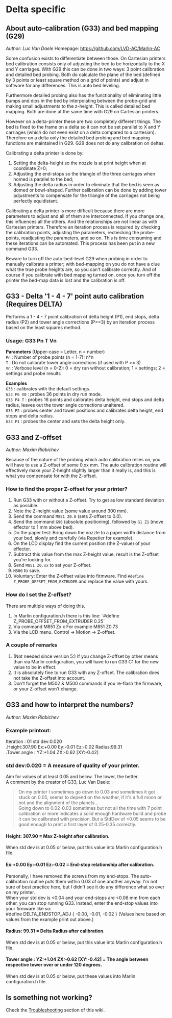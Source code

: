 # Delta specific
## About auto-calibration (G33) and bed mapping (G29)
_Author: Luc Van Daele_
Homepage: https://github.com/LVD-AC/Marlin-AC

Some confusion exists to differentiate between those. On Cartesian printers bed calibration consists only of adjusting the bed to be horizontally to the X and Y carriages. With G29 this can be done in two ways: 3 point calibration and detailed bed probing. Both do calculate the plane of the bed (defined by 3 points or least square method on a grid of points) and adjust in software for any differences. This is auto bed leveling.

Furthermore detailed probing also has the functionality of eliminating little bumps and dips in the bed by interpolating between the probe-grid and making small adjustments to the z-height. This is called detailed bed mapping. Both are done at the same time with G29 on Cartesian printers.

However on a delta-printer these are two completely different things. The bed is fixed to the frame on a delta so it can not be set parallel to X and Y carriages (which do not even exist on a delta compared to a cartesian). Therefore on a delta only the detailed bed probing and bed mapping functions are maintained in G29. G29 does not do any calibration on deltas.

Calibrating a delta printer is done by: 
1) Setting the delta-height so the nozzle is at print height when at coordinate Z=0; 
2) Adjusting the end-stops so the triangle of the three carriages when homed is parallel to the bed; 
3) Adjusting the delta radius in order to eliminate that the bed is seen as domed or bowl-shaped. 
Further calibration can be done by adding tower adjustments to compensate for the triangle of the carriages not being perfectly equidistant.

Calibrating a delta printer is more difficult because there are more parameters to adjust and all of them are interconnected. If you change one, this influences all the others. And the relationships are not linear as with Cartesian printers. Therefore an iteration process is required by checking the calibration points, adjusting the parameters, rechecking the probe-points, readjusting the parameters, and so on. This is time consuming and these iterations can be automated. This process has been put in a new command G33.

Beware to turn off the auto-bed-level G29 when probing in order to manually calibrate a printer; with bed-mapping on you do not have a clue what the true probe heights are, so you can't calibrate correctly. And of course if you calibrate with bed mapping turned on, once you turn off the printer the bed-map data is lost and the calibration is off. 

## G33 - Delta '1 - 4 - 7' point auto calibration (Requires DELTA)
Performs a 1 - 4 - 7 point calibration of delta height (P1), end stops, delta radius (P2) and tower angle corrections (P>=3) by an iteration process based on the least squares method.

### Usage: G33 Pn T Vn
**Parameters** (Upper-case = Letter, n = number)  
`Pn` : Number of probe points (n = 1-7): n*n  
`T` : Do not calibrate tower angle corrections (if used with P >= 3)  
`Vn` : Verbose level (n = 0-2): 0 = dry run without calibration; 1 = settings; 2 = settings and probe results  

**Examples**  
`G33` : calibrates with the default settings.  
`G33 P6 V0` : probes 36 points in dry run mode.  
`G33 P4 T` : probes 16 points and calibrates delta height, end stops and delta radius, leaves out the tower angle corrections unaltered.  
`G33 P2` : probes center and tower positions and calibrates delta height, end stops and delta radius.  
`G33 P1` : probes the center and sets the delta height only.  

## G33 and Z-offset
_Author: Maxim Riabichev_  

Because of the nature of the probing which auto calibration relies on, you will have to use a Z-offset of some 0.xx mm. The auto calibration routine will effectively make your Z-height slightly larger than it really is, and this is what you compensate for with the Z-offset.  

### How to find the proper Z-offset for your printer?
1) Run G33 with or without a Z-offset. Try to get as low standard deviation as possible.  
2) Note the Z-height value (some value around 300 mm).
3) Send the command `M851 Z0.0` (sets Z-offset to 0.0).
4) Send the command `G90` (absolute positioning), followed by `G1 Z1` (move effector to 1 mm above bed).  
5) Do the paper test: Bring down the nozzle to a paper width distance from your bed, slowly and carefully (via Repetier for example).  
6) On the LCD display find the current position (the Z-value) of your effector.  
7) Subtract this value from the max Z-height value, result is the Z-offset you're looking for.
8) Send `M851 Z0.xx` to set your Z-offset.
9) `M500` to save.
10) Voluntary: Enter the Z-offset value into firmware. Find `#define Z_PROBE_OFFSET_FROM_EXTRUDER` and replace the value with yours.

### How do I set the Z-offset?
There are multiple ways of doing this.
1) In Marlin configuration.h there is this line: `#define Z_PROBE_OFFSET_FROM_EXTRUDER 0.25´
2) Via command M851 Zx.x For example M851 Z0.73
3) Via the LCD menu. Control -> Motion -> Z-offset.

### A couple of remarks
1) (Not needed since version 5:) If you change Z-offset by other means than via Marlin configuration, you will have to run G33 C1 for the new value to be in effect.  
2) It is absolutely fine to run G33 with any Z-offset. The calibration does not take the Z-offset into account.
3) Don't forget the M502 & M500 commands if you re-flash the firmware, or your Z-offset won't change.

## G33 and how to interpret the numbers?
_Author: Maxim Riabichev_

### Example printout:  
Iteration : 01 std dev:0.020  
.Height:307.90 Ex:+0.00 Ey:-0.01 Ez:-0.02 Radius:99.31  
.Tower angle : YZ:+1.04 ZX:-0.62 [XY:-0.42]  

### std dev:0.020 = A measure of quality of your printer.
Aim for values of at least 0.05 and below. The lower, the better.  
A comment by the creator of G33, Luc Van Daele:  
> On my printer I sometimes go down to 0.03 and sometimes it got stuck on 0.05, seems to depend on the weather, if it's a full moon or not and the alignment of the planets...  
> Going down to 0.02-0.03 sometimes but not all the time with 7 point calibration or more indicates a solid enough hardware build and probe it can be calibrated with precision. But a StdDev of <0.05 seems to be good enough to print a first layer of 0.25-0.35 correctly.

#### Height: 307.90 = Max Z-height after calibration.  
When std dev is at 0.05 or below, put this value into Marlin configuration.h file.

#### Ex:+0.00 Ey:-0.01 Ez:-0.02 = End-stop relationship after calibration. 
Personally, I have removed the screws from my end-stops. The auto-calibration routine puts them within 0.03 of one another anyway. I'm not sure of best practice here, but I didn't see it do any difference what so ever on my printer.  
When your std dev is <0.04 and your end-stops are <0.06 mm from each other, you can stop running G33. Instead, enter the end-stop values into your firmware like so:  
#define DELTA_ENDSTOP_ADJ { -0.00, -0.01, -0.02 } (Values here based on values from the example print out above.)
 
#### Radius: 99.31 = Delta Radius after calibration.  
When std dev is at 0.05 or below, put this value into Marlin configuration.h file.

#### Tower angle : YZ:+1.04 ZX:-0.62 [XY:-0.42] = The angle between respective tower over or under 120 degrees.  
When std dev is at 0.05 or below, put these values into Marlin configuration.h file.

## Is something not working?
Check the [Troubleshooting](https://github.com/FLSun3dp/FLSun-Kossel-Mini/wiki/09.-Troubleshooting-&-FAQ) section of this wiki.